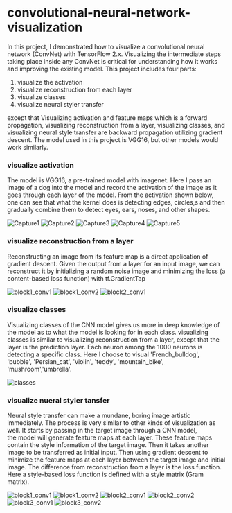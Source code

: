 
# convolutional-neural-network-visualization
In this project, I demonstrated how to visualize a convolutional neural network (ConvNet) with TensorFlow 2.x. Visualizing the intermediate steps taking place inside any ConvNet is critical for understanding how it works and improving the existing model. This project includes four parts: 
1. visualize the activation
2. visualize reconstruction from each layer
3. visualize classes 
4. visualize neural styler transfer

except that Visualizing activation and feature maps which is a forward propagation, visualizing reconstruction from a layer, visualizing classes, and visualizing neural style transfer are backward propagation utilizing gradient descent. The model used in this project is VGG16, but other models would work similarly.

### visualize activation
The model is VGG16, a pre-trained model with imagenet. Here I pass an image of a dog into the model and record the activation of the image as it goes through each layer of the model. From the activation shown below, one can see that what the kernel does is detecting edges, circles,s and then gradually combine them to detect eyes, ears, noses, and other shapes. 

![Capture1](https://user-images.githubusercontent.com/58440102/100679112-9f097080-3323-11eb-92d9-629e7cf656f3.PNG)
![Capture2](https://user-images.githubusercontent.com/58440102/100679106-9add5300-3323-11eb-9d82-8c056bf419ef.PNG)
![Capture3](https://user-images.githubusercontent.com/58440102/100679109-9ca71680-3323-11eb-89a7-a0af29820aa8.PNG)
![Capture4](https://user-images.githubusercontent.com/58440102/100679110-9dd84380-3323-11eb-894e-82cb82cee261.PNG)
![Capture5](https://user-images.githubusercontent.com/58440102/100679111-9e70da00-3323-11eb-9cbc-5a0fe602e015.PNG)

### visualize reconstruction from a layer
Reconstructing an image from its feature map is a direct application of gradient descent. Given the output from a layer for an input image, we can reconstruct it by initializing a random noise image and minimizing the loss (a content-based loss function) with tf.GradientTap

![block1_conv1](https://user-images.githubusercontent.com/58440102/100680062-a2056080-3325-11eb-8280-befb290d9800.png)
![block1_conv2](https://user-images.githubusercontent.com/58440102/100680065-a3368d80-3325-11eb-9559-8a12f25a1c1c.png)
![block2_conv1](https://user-images.githubusercontent.com/58440102/100680070-a467ba80-3325-11eb-9c63-9b7de25316b8.png)

### visualize classes
Visualizing classes of the CNN model gives us more in deep knowledge of the model as to what the model is looking for in each class. visualizing classes is similar to visualizing reconstruction from a layer, except that the layer is the prediction layer. Each neuron among the 1000 neurons is detecting a specific class. Here I choose to visual 'French_bulldog', 'bubble', 'Persian_cat', 'violin', 'teddy', 'mountain_bike', 'mushroom','umbrella'. 

![classes](https://user-images.githubusercontent.com/58440102/100680521-95353c80-3326-11eb-88b9-587ca3641ad8.png)

### visualize nueral styler tansfer
Neural style transfer can make a mundane, boring image artistic immediately. The process is very similar to other kinds of visualization as well. It starts by passing in the target image through a CNN model, the model will generate feature maps at each layer. These feature maps contain the style information of the target image. Then it takes another image to be transferred as initial input. Then using gradient descent to minimize the feature maps at each layer between the target image and initial image. The difference from reconstruction from a layer is the loss function. Here a style-based loss function is defined with a style matrix (Gram matrix).

![block1_conv1](https://user-images.githubusercontent.com/58440102/100680830-4f2ca880-3327-11eb-9522-de63cf29df89.png)
![block1_conv2](https://user-images.githubusercontent.com/58440102/100680831-4fc53f00-3327-11eb-9f61-10d7c51ca405.png)
![block2_conv1](https://user-images.githubusercontent.com/58440102/100680832-505dd580-3327-11eb-88c4-f34f39449195.png)
![block2_conv2](https://user-images.githubusercontent.com/58440102/100680833-50f66c00-3327-11eb-9f83-53d028d80c08.png)
![block3_conv1](https://user-images.githubusercontent.com/58440102/100680837-518f0280-3327-11eb-98be-b519849ddb0c.png)
![block3_conv2](https://user-images.githubusercontent.com/58440102/100680829-4e941200-3327-11eb-9943-d2b42a95c871.png)
